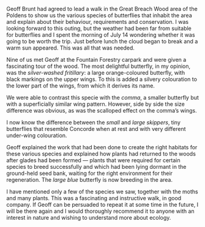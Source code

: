 Geoff Brunt had agreed to lead a walk in the Great Breach Wood area of
the Poldens to show us the various species of butterflies that inhabit
the area and explain about their behaviour, requirements and
conservation. I was looking forward to this outing, but the weather had
been far from suitable for butterflies and I spent the morning of July
14 wondering whether it was going to be worth the trip. Just before
lunch the cloud began to break and a warm sun appeared. This was all
that was needed.

Nine of us met Geoff at the Fountain Forestry carpark and were given a
fascinating tour of the wood. The most delightful butterfly, in my
opinion, was the *silver-washed fritillary*: a large orange-coloured
butterfly, with black markings on the upper wings. To this is added a
silvery colouration to the lower part of the wings, from which it
derives its name.

We were able to contrast this specie with the *comma*, a smaller
butterfly but with a superficially similar wing pattern. However, side
by side the size difference was obvious, as was the scalloped effect on
the comma’s wings.

I now know the difference between the *small* and *large skippers*, tiny
butterflies that resemble Concorde when at rest and with very different
under-wing colouration.

Geoff explained the work that had been done to create the right habitats
for these various species and explained how plants had returned to the
woods after glades had been formed — plants that were required for
certain species to breed successfully and which had been lying dormant
in the ground-held seed bank, waiting for the right environment for
their regeneration. The *large blue* butterfly is now breeding in the
area.

I have mentioned only a few of the species we saw, together with the
moths and many plants. This was a fascinating and instructive walk, in
good company. If Geoff can be persuaded to repeat it at some time in the
future, I will be there again and I would thoroughly recommend it to
anyone with an interest in nature and wishing to understand more about
ecology.
